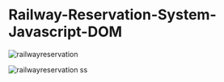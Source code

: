 # Railway-Reservation-System-Javascript-DOM
![railwayreservation](https://github.com/2001204/Railway-Reservation-System-Javascript-DOM/assets/126748063/328e997e-1e22-435b-bb16-099deb38cb18)

![railwayreservation ss](https://github.com/2001204/Railway-Reservation-System-Javascript-DOM/assets/126748063/542f99e4-17f0-4430-863e-c08a6268495f)
